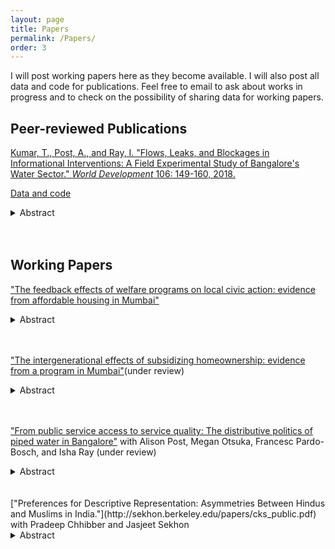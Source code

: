 ```yaml
---
layout: page
title: Papers
permalink: /Papers/
order: 3
---
```


I will post working papers here as they become available. I will also post all data and code for publications. Feel free to email to ask about works in progress and to check on the possibility of sharing data for working papers. 

## Peer-reviewed Publications
 
[Kumar, T., Post, A., and Ray, I. "Flows, Leaks, and Blockages in Informational Interventions: A Field Experimental Study of Bangalore's Water Sector." *World Development* 106: 149-160, 2018.](https://docs.google.com/viewer?a=v&pid=sites&srcid=ZGVmYXVsdGRvbWFpbnxhbGlzb25lcG9zdHxneDo2MjRlMWRiZDNlYzJlNWRl) 

[Data and code](https://dataverse.harvard.edu/dataset.xhtml?persistentId=doi:10.7910/DVN/ZMYDWN) 
<details>
  <summary>Abstract</summary>
Under what circumstances might providing citizens with information compensate for unreliable public services? We present a field-experimental evaluation of a program that provided households in Bangalore with advance notification of intermittently provided piped water. The implementers expected that increasing service predictability would reduce wait times for water, reduce costs related to waiting, and improve citizen-state relationships. As many citizens did not receive accurate information, our study detected no impacts on household wait times for water or state-citizen relations. Nonetheless, our study suggests that notifications about water timing reduced stress, especially among low income populations. These findings indicate that greater attention should be paid to both psychological outcomes and the information production and dissemination chain in information interventions. We introduce a causal framework for analyzing “information pipelines” to enable such efforts.
</details> <br/><br/>   
   
## Working Papers

["The feedback effects of welfare programs on local civic action: evidence from affordable housing in Mumbai"](Kumar_APSA_2019.pdf) 
<details>
  <summary>Abstract</summary>
  How do welfare programs affect beneficiaries' political activity to improve local services in middle- and low-income countries? Research on "policy feedback" in the United States shows that resources delivered by programs simultaneously increase recipients' capacity for action and motivate them to protect these resources. In countries that have witnessed a devolution of government responsibilities, civic action at the local-level may be particularly relevant to protecting or improving welfare benefits. I study the effects of a common welfare policy, namely subsidizing homeownership, with a natural experiment consisting of interviews of 834 applicants of subsidized home price lotteries in Mumbai, India. Winning an apartment increases both reported political participation to improve neighborhoods and knowledge about local politics. Winners who choose to rent out the apartments also report taking action to improve lottery apartment neighborhoods. I claim that the main mechanisms for these effects are changes in winners' attitudes and an increased interest in improving local communities. Supported by evidence from existing work, I suggest that other welfare policies that provide beneficiaries with streams of resources may have similar effects. This study highlights the existence of policy feedback effects and the importance of studying local civic action in developing countries.</details>  <br/><br/>   


["The intergenerational effects of subsidizing homeownership: evidence from a program in Mumbai"](IntergenerationalJun25.pdf)(under review)
 <details>
  <summary>Abstract</summary>
 Are there intergenerational effects of subsidizing homeownership? This wealth transfer to beneficiaries is implemented in many forms across the globe, including mortgage and home-price subsidies. This study uses a natural experiment in the form of a housing lottery in Mumbai and finds that three to five years after implementation, beneficiaries have higher levels of educational attainment than non-beneficiaries, with effects concentrated among school-age youth. Contrary to expectations that unearned income might decrease labor supply, the intervention increases rates of employment, particularly full-time employment among youth. Effects are accompanied by changes in winners' attitudes. They also occur in spite of the fact that winners tend to live in neighborhoods with poorer school quality and lower rates of literacy and employment than non-winners. The paper is among the first to analyze the household-level effects of a widespread policy and presents findings that differ significantly from other studies of wealth shocks.   </details>  <br/><br/>   


 
  
["From public service access to service quality: The distributive politics of piped water in Bangalore"](https://watson.brown.edu/southasia/files/southasia/imce/events/Spring2018/Postetal.intermittency4.20.pdf) with Alison Post, Megan Otsuka, Francesc Pardo-Bosch, and Isha Ray (under review) 
<details>
  <summary>Abstract</summary>
Infrastructure services such as water, electricity, and mass transit are central to urban livelihoods. While the political economy literature on local public goods provision has examined patterns of expenditure on and access to infrastructure, variation in service quality for those receiving networked services has received far less attention. In this paper, we examine the distribution of service intermittency, which detracts from service quality and imposes significant welfare costs. We disaggregate intermittency into four dimensions: predictability, frequency, duration, and throughput. We extend arguments from the distributive politics literature to predict the allocation of burdens associated with intermittency among households; we show that this literature has paid insufficient attention to how network structures affect the ability of state or city officials to differentially channel service flows. We illustrate the importance of different dimensions of intermittency and network structure through an analysis of the political geography of piped water supply in Bangalore, India. We find that variation occurs at the “valve area” level, or the smallest units at which water pressure can be distributed, and not at the household-level. Households in low-income valve areas receive more frequent and regular service than those in more affluent ones, contrary to predictions from the distributive politics literature. Our work suggests that the distributive politics of network access differ significantly from those affecting water flows within the network.
</details>  
<br/><br/>   
 ["Preferences for Descriptive Representation: Asymmetries Between Hindus and Muslims in India."](http://sekhon.berkeley.edu/papers/cks_public.pdf) with Pradeep Chhibber and Jasjeet Sekhon 
 <details>
  <summary>Abstract</summary>
Do minorities have a preference for descriptive representation? We address this question in India, a deeply religious society that has experienced extensive conflict between its Hindu majority and Muslim minority populations. Existing studies of preferences in such settings tend to attribute vote choice to strategic behavior by voters and parties. But because an election is a strategic context, voting outcomes usually reveal not the ideal preferences of voters, but rather their preferences mediated through a political and institutional context. Our research instead seeks to reveal ideal preferences through multiple experiments in diverse strategic settings in India. We find that within and across state lines, Muslims express a preference for co-religious candidates, but Hindus do not. Our findings support the idea that minorities may have a preference for descriptive representation even when it is not strategic to vote for coethnic or co-religious candidates.</details>  

  





